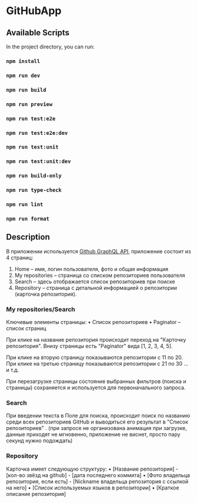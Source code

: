 # GitHubApp

## Available Scripts

In the project directory, you can run:

### `npm install`

### `npm run dev`
### `npm run build`
### `npm run preview`
### `npm run test:e2e`
### `npm run test:e2e:dev`
### `npm run test:unit`
### `npm run test:unit:dev`
### `npm run build-only`
### `npm run type-check`
### `npm run lint`
### `npm run format`

## Description

В приложении используется [Github GraphQL API](https://docs.github.com/ru/graphql), приложение состоит из 4 страниц:

1. Home – имя, логин пользователя, фото и общая информация
2. My repositories – страница со списком репозиториев пользователя
3. Search – здесь отображается список репозиториев при поиске
4. Repository – страница с детальной информацией о репозитории (карточка репозитория).

### My repositories/Search

Ключевые элементы страницы:
• Список репозиториев
• Paginator – список страниц

При клике на название репозитория происходит переход на "Карточку репозитория".
Внизу страницы есть "Paginator" вида [1, 2, 3, 4, 5].

При клике на вторую страницу показываются репозитории с 11 по 20. При клике на третью страницу показываются репозитории с 21 по 30 … и т.д.

При перезагрузке страницы состояние выбранных фильтров (поиска и страницы) сохраняется и используется для первоначального запроса.

### Search

При введении текста в Поле для поиска, происходит поиск по названию среди всех репозиториев GitHub и выводиться его результат в "Список репозиториев" .
(при запросе не организована анимация при загрузке, данные приходят не мгновенно, приложение не виснет, просто пару секунд нужно подождать)

### Repository

Карточка имеет следующую структуру:
• [Название репозитория] - [кол-во звёзд на github] - [дата последнего коммита]
• [Фото владельца репозитория, если есть] - [Nickname владельца репозитория с ссылкой на него]
• [Список используемых языков в репозитории]
• [Краткое описание репозитория]
